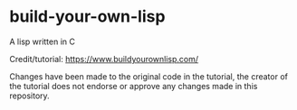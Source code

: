 # build-your-own-lisp
A lisp written in C

Credit/tutorial: https://www.buildyourownlisp.com/

Changes have been made to the original code in the tutorial, the creator of the tutorial does not endorse or approve any changes made in this repository.
